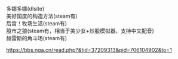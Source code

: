 多娜多娜(dlsite)  
美好国度的构造方法(steam有)  
后宫！牧场生活(steam有)  
股市之狼(steam有，相当于美少女+炒股模拟器，支持中文配音)  
赫雷斯的角斗场(steam有)  
  
  
https://bbs.nga.cn/read.php?&tid=37209313&pid=706104902&to=1
